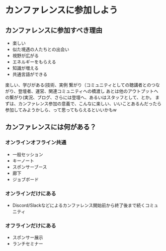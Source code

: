 # カンファレンスに参加しよう
## カンファレンスに参加すべき理由
- 楽しい
- 似た境遇の人たちとの出会い
- 視野が広がる
- エネルギーをもらえる
- 知識が増える
- 共通言語ができる

楽しい、学びがある(技術、実例
繋がり（コミュニティとしての聴講者とのつながり、登壇者、運営、関連コミュニティへの橋渡し
あとは他のアウトプットへの繋がり(実況、ブログ、さらには登壇へ、あるいはスタッフとして、とか。
まずは、カンファレンス参加の意義で、こんなに楽しい、いいことあるんだったら参加してみようかしら、って思ってもらえるといいかもw

## カンファレンスには何がある？
### オンラインオフライン共通
- 一般セッション
- キーノート
- スポンサーブース
- 廊下
- ジョブボード

### オンラインだけにある
- Discord/Slackなどによるカンファレンス開始前から終了後まで続くコミュニティ

### オフラインだけにある
- スポンサー展示
- ランチセミナー